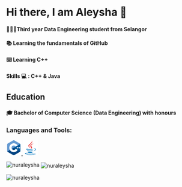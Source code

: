 # Hi there, I am Aleysha 👋

#### 👩🏻‍🎓Third year Data Engineering student from Selangor

#### 📚 Learning the fundamentals of GitHub

#### ⌨️ Learning C++

#### Skills 💻 : C++ & Java

## Education

#### 🎓 Bachelor of Computer Science (Data Engineering) with honours


<h3 align="left">Languages and Tools:</h3>
<p align="left"> <a href="https://www.w3schools.com/cpp/" target="_blank" rel="noreferrer"> <img src="https://raw.githubusercontent.com/devicons/devicon/master/icons/cplusplus/cplusplus-original.svg" alt="cplusplus" width="40" height="40"/> </a> <a href="https://www.java.com" target="_blank" rel="noreferrer"> <img src="https://raw.githubusercontent.com/devicons/devicon/master/icons/java/java-original.svg" alt="java" width="40" height="40"/> </a> </p>

<p><img align="left" src="https://github-readme-stats.vercel.app/api/top-langs?username=nuraleysha&show_icons=true&locale=en&layout=compact" alt="nuraleysha" /></p>

<p>&nbsp;<img align="center" src="https://github-readme-stats.vercel.app/api?username=nuraleysha&show_icons=true&locale=en" alt="nuraleysha" /></p>

<p><img align="center" src="https://github-readme-streak-stats.herokuapp.com/?user=nuraleysha&" alt="nuraleysha" /></p>
